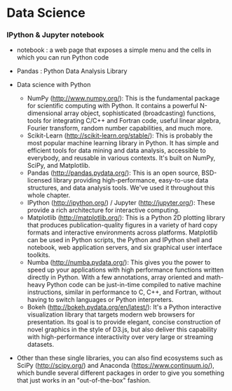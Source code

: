 # Data Science

### IPython & Jupyter notebook

* notebook : a web page that exposes a simple menu and the cells in which you can run Python code
* Pandas : Python Data Analysis Library



* Data science with Python
  * NumPy (http://www.numpy.org/): This is the fundamental package for scientific computing with Python. It contains a powerful N-dimensional array object, sophisticated (broadcasting) functions, tools for integrating C/C++ and Fortran code, useful linear algebra, Fourier transform, random number capabilities, and much more.
  * Scikit-Learn (http://scikit-learn.org/stable/): This is probably the most popular machine learning library in Python. It has simple and efficient tools for data mining and data analysis, accessible to everybody, and reusable in various contexts. It's built on NumPy, SciPy, and Matplotlib.
  * Pandas (http://pandas.pydata.org/): This is an open source, BSD-licensed library providing high-performance, easy-to-use data structures, and data analysis tools. We've used it throughout this whole chapter.
  * IPython (http://ipython.org/) / Jupyter (http://jupyter.org/): These provide a rich architecture for interactive computing.
  * Matplotlib (http://matplotlib.org/): This is a Python 2D plotting library that produces publication-quality figures in a variety of hard copy formats and interactive environments across platforms. Matplotlib can be used in Python scripts, the Python and IPython shell and notebook, web application servers, and six graphical user interface toolkits.
  * Numba (http://numba.pydata.org/): This gives you the power to speed up your applications with high performance functions written directly in Python. With a few annotations, array oriented and math-heavy Python code can be just-in-time compiled to native machine instructions, similar in performance to C, C++, and Fortran, without having to switch languages or Python interpreters.
  * Bokeh (http://bokeh.pydata.org/en/latest/): It's a Python interactive visualization library that targets modern web browsers for presentation. Its goal is to provide elegant, concise construction of novel graphics in the style of D3.js, but also deliver this capability with high-performance interactivity over very large or streaming datasets.



* Other than these single libraries, you can also find ecosystems such as SciPy (http://scipy.org/) and Anaconda (https://www.continuum.io/), which bundle several different packages in order to give you something that just works in an "out-of-the-box" fashion.